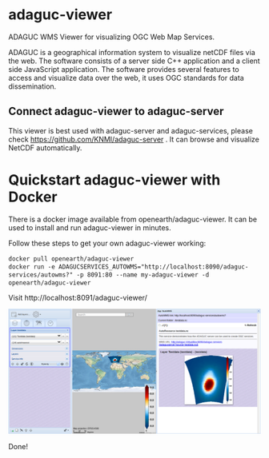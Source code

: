 # adaguc-viewer
ADAGUC WMS Viewer for visualizing OGC Web Map Services.

ADAGUC is a geographical information system to visualize netCDF files via the web. The software consists of a server side C++ application and a client side JavaScript application. The software provides several features to access and visualize data over the web, it uses OGC standards for data dissemination. 

## Connect adaguc-viewer to adaguc-server

This viewer is best used with adaguc-server and adaguc-services, please check https://github.com/KNMI/adaguc-server . It can browse and visualize NetCDF automatically.

# Quickstart adaguc-viewer with Docker

There is a docker image available from openearth/adaguc-viewer. It can be used to install and run adaguc-viewer in minutes. 

Follow these steps to get your own adaguc-viewer working:

```
docker pull openearth/adaguc-viewer
docker run -e ADAGUCSERVICES_AUTOWMS="http://localhost:8090/adaguc-services/autowms?" -p 8091:80 --name my-adaguc-viewer -d openearth/adaguc-viewer
```

Visit http://localhost:8091/adaguc-viewer/

![alt text](./docs/screenshot-viewer-autowms.png "Adaguc AutoWMS App")

Done!
